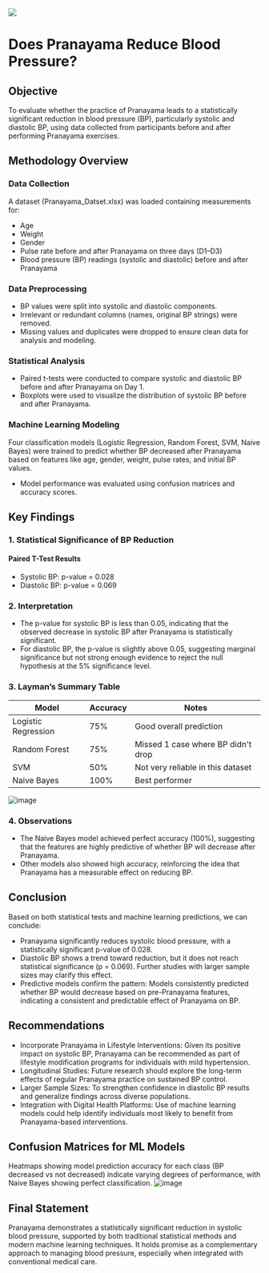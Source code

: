 <img src="/assets/banner.png"/>

# Does Pranayama Reduce Blood Pressure?

## Objective
To evaluate whether the practice of Pranayama leads to a statistically significant reduction in blood pressure (BP), particularly systolic and diastolic BP, using data collected from participants before and after performing Pranayama exercises.

## Methodology Overview

### Data Collection
A dataset (Pranayama_Datset.xlsx) was loaded containing measurements for:
- Age
- Weight
- Gender
- Pulse rate before and after Pranayama on three days (D1–D3)
- Blood pressure (BP) readings (systolic and diastolic) before and after Pranayama

### Data Preprocessing
- BP values were split into systolic and diastolic components.
- Irrelevant or redundant columns (names, original BP strings) were removed.
- Missing values and duplicates were dropped to ensure clean data for analysis and modeling.

### Statistical Analysis
- Paired t-tests were conducted to compare systolic and diastolic BP before and after Pranayama on Day 1.
- Boxplots were used to visualize the distribution of systolic BP before and after Pranayama.

### Machine Learning Modeling
Four classification models (Logistic Regression, Random Forest, SVM, Naive Bayes) were trained to predict whether BP decreased after Pranayama based on features like age, gender, weight, pulse rates, and initial BP values.
- Model performance was evaluated using confusion matrices and accuracy scores.

## Key Findings

### 1. Statistical Significance of BP Reduction

#### Paired T-Test Results
- Systolic BP: p-value = 0.028
- Diastolic BP: p-value = 0.069

### 2. Interpretation
- The p-value for systolic BP is less than 0.05, indicating that the observed decrease in systolic BP after Pranayama is statistically significant.
- For diastolic BP, the p-value is slightly above 0.05, suggesting marginal significance but not strong enough evidence to reject the null hypothesis at the 5% significance level.

### 3. Layman’s Summary Table

| Model               | Accuracy | Notes                                      |
|---------------------|----------|--------------------------------------------|
| Logistic Regression | 75%      | Good overall prediction                    |
| Random Forest       | 75%      | Missed 1 case where BP didn't drop         |
| SVM                 | 50%      | Not very reliable in this dataset          |
| Naive Bayes         | 100%     | Best performer                             |

![image](/assets/compae.png)

### 4. Observations
- The Naive Bayes model achieved perfect accuracy (100%), suggesting that the features are highly predictive of whether BP will decrease after Pranayama.
- Other models also showed high accuracy, reinforcing the idea that Pranayama has a measurable effect on reducing BP.

## Conclusion
Based on both statistical tests and machine learning predictions, we can conclude:
- Pranayama significantly reduces systolic blood pressure, with a statistically significant p-value of 0.028.
- Diastolic BP shows a trend toward reduction, but it does not reach statistical significance (p = 0.069). Further studies with larger sample sizes may clarify this effect.
- Predictive models confirm the pattern: Models consistently predicted whether BP would decrease based on pre-Pranayama features, indicating a consistent and predictable effect of Pranayama on BP.

## Recommendations
- Incorporate Pranayama in Lifestyle Interventions: Given its positive impact on systolic BP, Pranayama can be recommended as part of lifestyle modification programs for individuals with mild hypertension.
- Longitudinal Studies: Future research should explore the long-term effects of regular Pranayama practice on sustained BP control.
- Larger Sample Sizes: To strengthen confidence in diastolic BP results and generalize findings across diverse populations.
- Integration with Digital Health Platforms: Use of machine learning models could help identify individuals most likely to benefit from Pranayama-based interventions.

## Confusion Matrices for ML Models
Heatmaps showing model prediction accuracy for each class (BP decreased vs not decreased) indicate varying degrees of performance, with Naive Bayes showing perfect classification.
![image](/assets/rep.png)
## Final Statement
Pranayama demonstrates a statistically significant reduction in systolic blood pressure, supported by both traditional statistical methods and modern machine learning techniques. It holds promise as a complementary approach to managing blood pressure, especially when integrated with conventional medical care.
